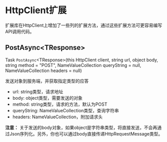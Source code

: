 # HttpClient扩展

扩展库在HttpClient上增加了一些列的扩展方法，通过这些扩展方法可更容易编写API调用代码。

## PostAsync&lt;TResponse&gt;
Task<TResponse> `PostAsync`&lt;TResponse&gt;(this HttpClient client, string url, object body, string method = "POST", NameValueCollection queryString = null, NameValueCollection headers = null)

发送对象到服务端，并获取指定类型的应答

- url: string类型，请求地址
- body: object类型，需要发送的对象
- method: string类型，请求的方法，默认为POST
- queryString: NameValueCollection类型，查询字符串
- headers: NameValueCollection，附加请求头

**注意：** 关于发送的body对象，如果object是字符串类型，将直接发送，不会再通过Json序列化。另外，你也可以通过body直接传递HttpRequestMessage类型。

